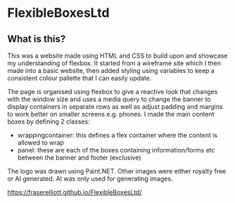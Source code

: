 # FlexibleBoxesLtd

## What is this?

This was a website made using HTML and CSS to build upon and showcase my understanding of flexbox. It started from a wireframe site which I then made into a basic website, then added styling using variables to keep a consistent colour pallette that I can easily update.

The page is organised using flexbox to give a reactive look that changes with the window size and uses a media query to change the banner to display containers in separate rows as well as adjust padding and margins to work better on smaller screens e.g. phones. I made the main content boxes by defining 2 classes:
- wrappingcontainer: this defines a flex container where the content is allowed to wrap
- panel: these are each of the boxes containing information/forms etc between the banner and footer (exclusive)

The logo was drawn using Paint.NET. Other images were either royalty free or AI generated. AI was only used for generating images.

https://fraserelliott.github.io/FlexibleBoxesLtd/
